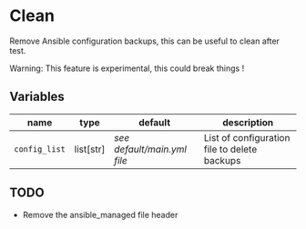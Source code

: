 # Clean

Remove Ansible configuration backups, this can be useful to clean after test.

Warning: This feature is experimental, this could break things !

## Variables

| name          | type      | default                     | description                                  |
| ------------- | --------- | --------------------------- | -------------------------------------------- |
| `config_list` | list[str] | _see default/main.yml file_ | List of configuration file to delete backups |

## TODO

-   Remove the ansible_managed file header
